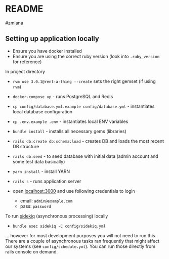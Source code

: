 # README
#zmiana
## Setting up application locally

- Ensure you have docker installed
- Ensure you are using the correct ruby version (look into `.ruby_version` for reference)

In project directory

- `rvm use 3.0.1@rent-a-thing --create` sets the right gemset (if using `rvm`)
- `docker-compose up` - runs PostgreSQL and Redis
- `cp config/database.yml.example config/database.yml` - instantiates local database configuration
- `cp .env.example .env` - instantiates local ENV variables
- `bundle install` - installs all necessary gems (libraries)
- `rails db:create db:schema:load` - creates DB and loads the most recent DB structure
- `rails db:seed` - to seed database with initial data (admin account and some test data basically)
- `yarn install` - install YARN
- `rails s` - runs application server

- open [localhost:3000](http://localhost:3000/) and use following credentials to login
    - email: `admin@example.com`
    - pass: `password`

To run [sidekiq](https://github.com/mperham/sidekiq) (asynchronous processing) locally

- `bundle exec sidekiq -C config/sidekiq.yml`

... however for most development purposes you will not need to run this. There are a couple of asynchronous tasks ran frequently that might affect our systems (see `config/schedule.yml`). 
You can run those directly from rails console on demand.
